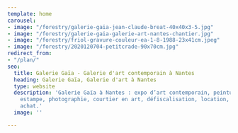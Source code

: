 ```yaml
---
template: home
carousel:
- image: "/forestry/galerie-gaia-jean-claude-breat-40x40x3-5.jpg"
- image: "/forestry/galerie-gaia-galerie-art-nantes-chantier.jpg"
- image: "/forestry/friol-gravure-couleur-ea-1-8-1988-23x41cm.jpeg"
- image: "/forestry/2020120704-petitcrade-90x70cm.jpg"
redirect_from:
- "/plan/"
seo:
  title: Galerie Gaïa - Galerie d'art contemporain à Nantes
  heading: Galerie Gaïa, Galerie d'art à Nantes
  type: website
  description: 'Galerie Gaïa à Nantes : expo d’art contemporain, peinture, sculpture,
    estampe, photographie, courtier en art, défiscalisation, location, prêt avant
    achat.'
  image: ''

---
```


